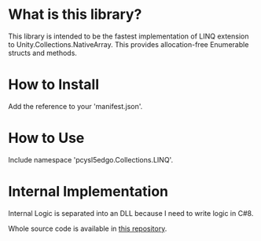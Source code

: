 # What is this library?

This library is intended to be the fastest implementation of LINQ extension to Unity.Collections.NativeArray<T>.
This provides allocation-free Enumerable structs and methods.

# How to Install

Add the reference to your 'manifest.json'.

# How to Use

Include namespace 'pcysl5edgo.Collections.LINQ'.

# Internal Implementation

Internal Logic is separated into an DLL because I need to write logic in C#8.

Whole source code is available in [this repository](https://github.com/pCYSl5EDgo/LINQ2NativeArray_Internal).